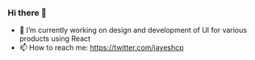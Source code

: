 ### Hi there 👋

- 🔭 I’m currently working on design and development of UI for various products using React
- 📫 How to reach me: https://twitter.com/jayeshcp
